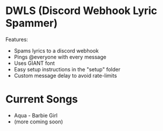 # DWLS (Discord Webhook Lyric Spammer)
Features:
- Spams lyrics to a discord webhook
- Pings @everyone with every message
- Uses GIANT font
- Easy setup instructions in the "setup" folder
- Custom message delay to avoid rate-limits
# Current Songs
- Aqua - Barbie Girl
- (more coming soon)
